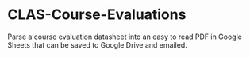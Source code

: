 # CLAS-Course-Evaluations
Parse a course evaluation datasheet into an easy to read PDF in Google Sheets that can be saved to Google Drive and emailed.
